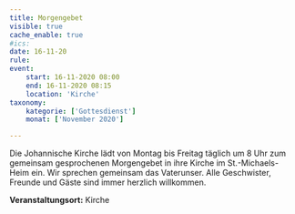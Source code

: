 ```yaml
---
title: Morgengebet
visible: true
cache_enable: true
#ics: 
date: 16-11-20
rule: 
event:
	start: 16-11-2020 08:00
	end: 16-11-2020 08:15
	location: 'Kirche'
taxonomy:
	kategorie: ['Gottesdienst']
	monat: ['November 2020']

---
```

Die Johannische Kirche lädt von Montag bis Freitag täglich um 8 Uhr zum gemeinsam gesprochenen Morgengebet in ihre Kirche im St.-Michaels-Heim ein. Wir sprechen gemeinsam das Vaterunser. Alle Geschwister, Freunde und Gäste sind immer herzlich willkommen.



**Veranstaltungsort:** Kirche

